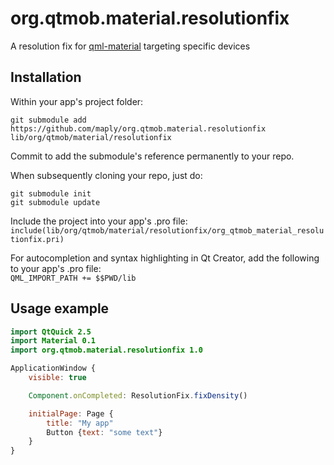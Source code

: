 # org.qtmob.material.resolutionfix
A resolution fix for [qml-material](http://github.com/papyros/qml-material) targeting specific devices

## Installation

Within your app's project folder:

`git submodule add https://github.com/maply/org.qtmob.material.resolutionfix lib/org/qtmob/material/resolutionfix`

Commit to add the submodule's reference permanently to your repo.

When subsequently cloning your repo, just do:

```
git submodule init
git submodule update
```

Include the project into your app's .pro file:  
`include(lib/org/qtmob/material/resolutionfix/org_qtmob_material_resolutionfix.pri)`

For autocompletion and syntax highlighting in Qt Creator, add the following to your app's .pro file:  
`QML_IMPORT_PATH += $$PWD/lib`

## Usage example
```qml
import QtQuick 2.5
import Material 0.1
import org.qtmob.material.resolutionfix 1.0

ApplicationWindow {
    visible: true

    Component.onCompleted: ResolutionFix.fixDensity()

    initialPage: Page {
        title: "My app"
        Button {text: "some text"}
    }
}
```
